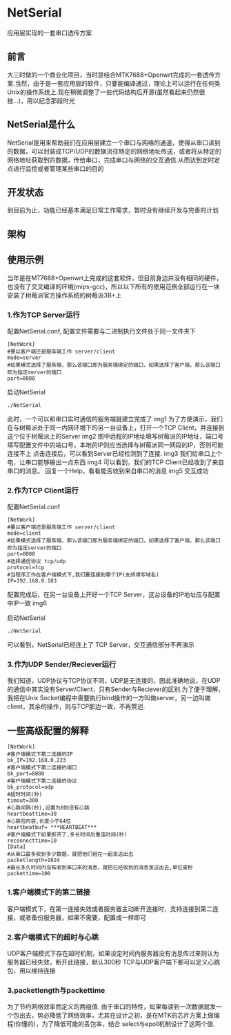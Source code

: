 # NetSerial
应用层实现的一套串口透传方案
## 前言
大三时做的一个商业化项目，当时是结合MTK7688+Openwrt完成的一套透传方案.当然，由于是一套应用层的软件，只要能编译通过，理论上可以运行在任何类Unix的操作系统上.现在稍微调整了一些代码结构后开源(虽然看起来仍然很挫...)，用以纪念那段时光

## NetSerial是什么
NetSerial是用来帮助我们在应用层建立一个串口与网络的通道，使得从串口读到的数据，可以封装成TCP/UDP的数据流往特定的网络地址传送，或者将从特定的网络地址获取到的数据，传给串口，完成串口与网络的交互通信.从而达到定时定点进行监控或者管理某些串口的目的

## 开发状态
到目前为止，功能已经基本满足日常工作需求，暂时没有继续开发与完善的计划

## 架构

## 使用示例
当年是在MT7688+Openwrt上完成的这套软件，但目前身边并没有相同的硬件，也没有了交叉编译的环境(mips-gcc)，所以以下所有的使用范例全部运行在一块安装了树莓派官方操作系统的树莓派3B+上

### 1.作为TCP Server运行
配置NetSerial.conf, 配置文件需要与二进制执行文件处于同一文件夹下
```
[NetWork]
#要以客户端还是服务端工作 server/client
mode=server
#如果模式选择了服务端，那么该端口即为服务端绑定的端口，如果选择了客户端，那么该端口即为指定server的端口
port=8080
```
启动NetSerial
```
./NetSerial
```
此时，一个可以和串口实时通信的服务端就建立完成了
img1
为了方便演示，我们在与树莓派处于同一内网环境下的另一台设备上，打开一个TCP Client，并连接到这个位于树莓派上的Server
img2
图中远程的IP地址填写树莓派的IP地址，端口号填写配置文件中的端口号，本地的IP则应当选择与树莓派同一网段的IP，否则可能连接不上
点击连接后，可以看到Server已经检测到了连接.
img3
我们给串口上个电，让串口能够输出一点东西
img4
可以看到，我们的TCP Client已经收到了来自串口的消息。
回复一个Help，看看能否收到来自串口的消息
img5
交互成功

### 2.作为TCP Client运行
配置NetSerial.conf
```
[NetWork]
#要以客户端还是服务端工作 server/client
mode=client
#如果模式选择了服务端，那么该端口即为服务端绑定的端口，如果选择了客户端，那么该端口即为指定server的端口
port=8080
#选择通信协议 tcp/udp
protocol=tcp
#当程序工作在客户端模式下,我们要连接到哪个IP(支持填写域名)
IP=192.168.0.183
```
配置完成后，在另一台设备上开好一个TCP Server，这台设备的IP地址应与配置中IP一致
img6

启动NetSerial
```
./NetSerial
```
可以看到，NetSerial已经连上了 TCP Server，交互通信部分不再演示

### 3.作为UDP Sender/Reciever运行
我们知道，UDP协议与TCP协议不同，UDP是无连接的，因此准确地说，在UDP的通信中其实没有Server/Client，只有Sender与Reciever的区别.为了便于理解，我把在Unix Socket编程中需要执行bind操作的一方叫做server，另一边叫做client，其余的操作，则与TCP那边一致，不再赘述.

## 一些高级配置的解释
```
[NetWork]
#客户端模式下第二连接的IP
bk_IP=192.168.0.223
#客户端模式下第二连接的端口
bk_port=8080
#客户端模式下第二连接的协议
bk_protocol=udp
#超时时间(秒)
timout=300
#心跳间隔(秒),设置为0则没有心跳
heartbeattime=30
#心跳包内容,长度小于64位
heartbeatbuf= ***HEARTBEAT***
#客户端模式下如果断开了,多长时间后重连时间(秒)
reconnecttime=10
[Data]
#从串口最多收到多少数据，就把他们组在一起发送出去
packetlength=1024
#最长多久时间内没有收到串口来的消息，就把已经收到的消息发送出去,单位毫秒
packettime=100
```
### 1.客户端模式下的第二链接
客户端模式下，在第一连接失效或者服务器主动断开连接时，支持连接到第二连接，或者备份服务器，如果不需要，配置成一样即可
### 2.客户端模式下的超时与心跳
UDP客户端模式下存在超时机制，如果设定时间内服务器没有消息传过来则认为服务器已经失效，断开此链接，默认300秒
TCP与UDP客户端下都可以定义心跳包，用以维持连接
### 3.packetlength与packettime
为了节约网络效率而定义的两组值. 由于串口的特性，如果每读到一次数据就发一个包出去，势必降低了网络效率，尤其在设计之初，是在MTK的芯片方案上做编程(你懂的)，为了降低可能的丢包率，结合 select与epoll机制设计了这两个值.
